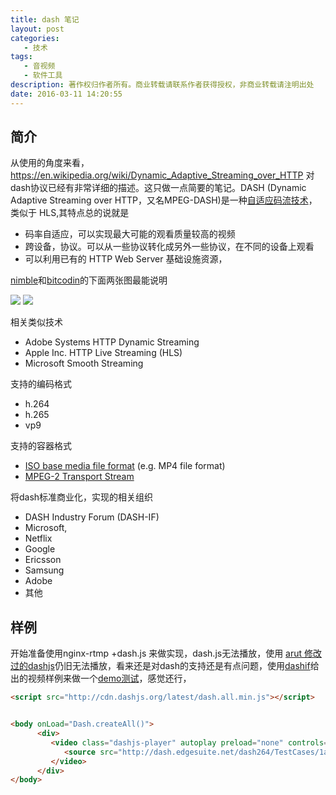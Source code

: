 ```yaml
---
title: dash 笔记
layout: post
categories: 
   - 技术
tags:
   - 音视频
   - 软件工具
description: 著作权归作者所有。商业转载请联系作者获得授权，非商业转载请注明出处
date: 2016-03-11 14:20:55
---
```



## 简介

从使用的角度来看，https://en.wikipedia.org/wiki/Dynamic_Adaptive_Streaming_over_HTTP 对dash协议已经有非常详细的描述。这只做一点简要的笔记。DASH (Dynamic Adaptive Streaming over HTTP，又名MPEG-DASH)是一种[自适应码流技术](https://en.wikipedia.org/wiki/Adaptive_bitrate_streaming)，类似于 HLS,其特点总的说就是

- 码率自适应，可以实现最大可能的观看质量较高的视频
- 跨设备，协议。可以从一些协议转化成另外一些协议，在不同的设备上观看
- 可以利用已有的 HTTP Web Server 基础设施资源，

[nimble](https://wmspanel.com/nimble)和[bitcodin](https://developer.bitcodin.com/doc/getting-started)的下面两张图最能说明

 ![](/assets/imgs/bitcodindash.jpg) 
 ![](/assets/imgs/NimbleStreamerFeature.png)


相关类似技术

- Adobe Systems HTTP Dynamic Streaming
- Apple Inc. HTTP Live Streaming (HLS) 
- Microsoft Smooth Streaming

支持的编码格式

- h.264 
- h.265
- vp9

支持的容器格式

- [ISO base media file format](https://en.wikipedia.org/wiki/ISO_base_media_file_format) (e.g. MP4 file format) 
- [MPEG-2 Transport Stream](https://en.wikipedia.org/wiki/MPEG_transport_stream)

将dash标准商业化，实现的相关组织

- DASH Industry Forum (DASH-IF)
- Microsoft,
- Netflix
- Google
- Ericsson
- Samsung
- Adobe
- 其他


## 样例
开始准备使用nginx-rtmp +dash.js 来做实现，dash.js无法播放，使用 [arut 修改过的dashjs](https://github.com/arut/dash.js)仍旧无法播放，看来还是对dash的支持还是有点问题，使用[dashif](http://dashif.org/reference/players/javascript/v2.0.0/samples/dash-if-reference-player/index.html#)给出的视频样例来做一个[demo测试](/demo/dashjs.demo.html)，感觉还行，

```html
<script src="http://cdn.dashjs.org/latest/dash.all.min.js"></script>


<body onLoad="Dash.createAll()">
      <div>
         <video class="dashjs-player" autoplay preload="none" controls="true">
            <source src="http://dash.edgesuite.net/dash264/TestCases/1a/sony/SNE_DASH_SD_CASE1A_REVISED.mpd" type="application/dash+xml"/>
         </video>
      </div>
</body>
```

